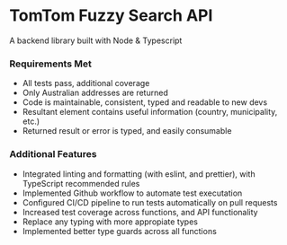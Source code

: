 # TomTom Fuzzy Search API

A backend library built with Node & Typescript

### Requirements Met
- All tests pass, additional coverage
- Only Australian addresses are returned
- Code is maintainable, consistent, typed and readable to new devs
- Resultant element contains useful information (country, municipality, etc.)
- Returned result or error is typed, and easily consumable

### Additional Features
- Integrated linting and formatting (with eslint, and prettier), with TypeScript recommended rules
- Implemented Github workflow to automate test executation
- Configured CI/CD pipeline to run tests automatically on pull requests
- Increased test coverage across functions, and API functionality
- Replace any typing with more appropiate types
- Implemented better type guards across all functions
